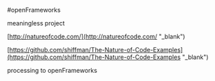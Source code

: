 #openFrameworks 

meaningless project

[http://natureofcode.com/](http://natureofcode.com/ "_blank")  

[https://github.com/shiffman/The-Nature-of-Code-Examples](https://github.com/shiffman/The-Nature-of-Code-Examples "_blank")  

processing to openFrameworks

